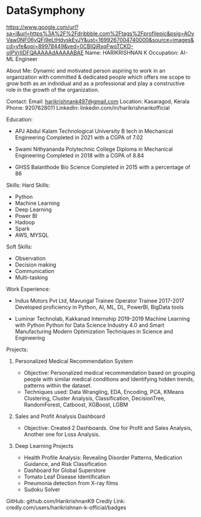 # DataSymphony

https://www.google.com/url?sa=i&url=https%3A%2F%2Fdribbble.com%2Ftags%2Fprofilepic&psig=AOvVaw0NF06yQFj9eLtHdvskEvJY&ust=1699267004740000&source=images&cd=vfe&opi=89978449&ved=0CBIQjRxqFwoTCKD-oIPVrIIDFQAAAAAdAAAAABAE
Name: HARIKRISHNAN K
Occupation: AI-ML Engineer

About Me:
Dynamic and motivated person aspiring to work in an organization with committed & dedicated people which offers me scope to grow both as an individual and as a professional and play a constructive role in the growth of the organization.

Contact:
Email: harikrishnank497@gmail.com
Location: Kasaragod, Kerala
Phone: 9207628011
LinkedIn: linkedin.com/in/harikrishnankofficial

Education:
- APJ Abdul Kalam Technological University
  B tech in Mechanical Engineering
  Completed in 2021 with a CGPA of 7.02

- Swami Nithyananda Polytechnic College
  Diploma in Mechanical Engineering
  Completed in 2018 with a CGPA of 8.84

- GHSS Balanthode
  Bio Science
  Completed in 2015 with a percentage of 86

Skills:
Hard Skills:
- Python
- Machine Learning
- Deep Learning
- Power BI
- Hadoop
- Spark
- AWS, MYSQL

Soft Skills:
- Observation
- Decision making
- Communication
- Multi-tasking

Work Experience:
- Indus Motors Pvt Ltd, Mavungal
  Trainee Operator Trainee
  2017-2017
  Developed proficiency in Python, AI, ML, DL, PowerBI, BigData tools

- Luminar Technolab, Kakkanad
  Internship
  2019-2019
  Machine Learning with Python
  Python for Data Science
  Industry 4.0 and Smart Manufacturing
  Modern Optimization Techniques in Science and Engineering

Projects:
1. Personalized Medical Recommendation System
   - Objective: Personalized medical recommendation based on grouping people with similar medical conditions and Identifying hidden trends, patterns within the dataset.
   - Techniques used: Data Wrangling, EDA, Encoding, PCA, KMeans Clustering, Cluster Analysis, Classification, DecisionTree, RandomForest, Catboost, XGBoost, LGBM

2. Sales and Profit Analysis Dashboard
   - Objective: Created 2 Dashboards. One for Profit and Sales Analysis, Another one for Loss Analysis.

3. Deep Learning Projects
   - Health Profile Analysis: Revealing Disorder Patterns, Medication Guidance, and Risk Classification
   - Dashboard for Global Superstore
   - Tomato Leaf Disease Identification
   - Pneumonia detection from X-ray films
   - Sudoku Solver

GitHub: github.com/HarikrishnanK9
Credly Link: credly.com/users/harikrishnan-k-official/badges

